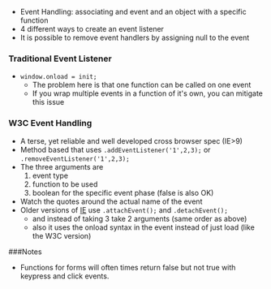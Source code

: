 * Event Handling: associating and event and an object with a specific function
* 4 different ways to create an event listener
* It is possible to remove event handlers by assigning null to the event

### Traditional Event Listener

* `window.onload = init;`
  * The problem here is that one function can be called on one event
  * If you wrap multiple events in a function of it's own, you can mitigate this issue

### W3C Event Handling

* A terse, yet reliable and well developed cross browser spec (IE>9)
* Method based that uses `.addEventListener('1',2,3);` or `.removeEventListener('1',2,3);`
* The three arguments are
  1. event type
  1. function to be used
  1. boolean for the specific event phase (false is also OK)
* Watch the quotes around the actual name of the event
* Older versions of [IE][1] use `.attachEvent();` and `.detachEvent();`
  * and instead of taking 3 take 2 arguments (same order as above)
  * also it uses the onload syntax in the event instead of just load (like the W3C version)

###Notes

* Functions for forms will often times return false but not true with keypress and click events.

[1]: http://iehatersclub.com/